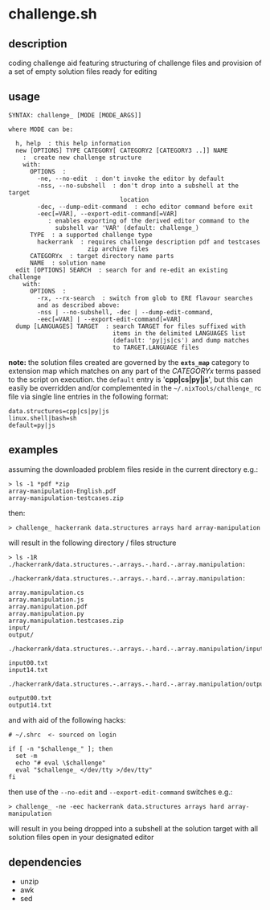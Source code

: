 # challenge.sh

## description
coding challenge aid featuring structuring of challenge files and provision of a set of empty solution files ready for editing

## usage
```
SYNTAX: challenge_ [MODE [MODE_ARGS]]

where MODE can be:

  h, help  : this help information
  new [OPTIONS] TYPE CATEGORY[ CATEGORY2 [CATEGORY3 ..]] NAME
    :  create new challenge structure
    with:
      OPTIONS  :
        -ne, --no-edit  : don't invoke the editor by default
        -nss, --no-subshell  : don't drop into a subshell at the target
                               location
        -dec, --dump-edit-command  : echo editor command before exit
        -eec[=VAR], --export-edit-command[=VAR]
           : enables exporting of the derived editor command to the
             subshell var 'VAR' (default: challenge_)
      TYPE  : a supported challenge type
        hackerrank  : requires challenge description pdf and testcases
                      zip archive files
      CATEGORYx  : target directory name parts
      NAME  : solution name
  edit [OPTIONS] SEARCH  : search for and re-edit an existing challenge
    with:
      OPTIONS  :
        -rx, --rx-search  : switch from glob to ERE flavour searches
        and as described above:
        -nss | --no-subshell, -dec | --dump-edit-command,
        -eec[=VAR] | --export-edit-command[=VAR]
  dump [LANGUAGES] TARGET  : search TARGET for files suffixed with
                             items in the delimited LANGUAGES list
                             (default: 'py|js|cs') and dump matches
                             to TARGET.LANGUAGE files
```

**note:** the solution files created are governed by the **`exts_map`** category to extension map which matches on any part of the *CATEGORYx* terms passed to the script on execution. the `default` entry is '**cpp|cs|py|js**', but this can easily be overridden and/or complemented in the `~/.nixTools/challenge_` rc file via single line entries in the following format:
```
data.structures=cpp|cs|py|js
linux.shell|bash=sh
default=py|js
```
## examples

assuming the downloaded problem files reside in the current directory e.g.:

```
> ls -1 *pdf *zip
array-manipulation-English.pdf
array-manipulation-testcases.zip
```
then:
```
> challenge_ hackerrank data.structures arrays hard array-manipulation
```
will result in the following directory / files structure
```
> ls -1R ./hackerrank/data.structures.-.arrays.-.hard.-.array.manipulation:

./hackerrank/data.structures.-.arrays.-.hard.-.array.manipulation:

array.manipulation.cs
array.manipulation.js
array.manipulation.pdf
array.manipulation.py
array.manipulation.testcases.zip
input/
output/

./hackerrank/data.structures.-.arrays.-.hard.-.array.manipulation/input:

input00.txt
input14.txt

./hackerrank/data.structures.-.arrays.-.hard.-.array.manipulation/output:

output00.txt
output14.txt
```
and with aid of the following hacks:
```
# ~/.shrc  <- sourced on login

if [ -n "$challenge_" ]; then
  set -m
  echo "# eval \$challenge"
  eval "$challenge_ </dev/tty >/dev/tty"
fi
```
then use of the `--no-edit` and `--export-edit-command` switches e.g.:
```
> challenge_ -ne -eec hackerrank data.structures arrays hard array-manipulation

```
will result in you being dropped into a subshell at the solution target with all solution files open in your designated editor

## dependencies
- unzip
- awk
- sed
